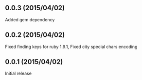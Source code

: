 ## 0.0.3 (2015/04/02)
Added gem dependency

## 0.0.2 (2015/04/02)
Fixed finding keys for ruby 1.9.1, Fixed city special chars encoding

## 0.0.1 (2015/04/02)
Initial release